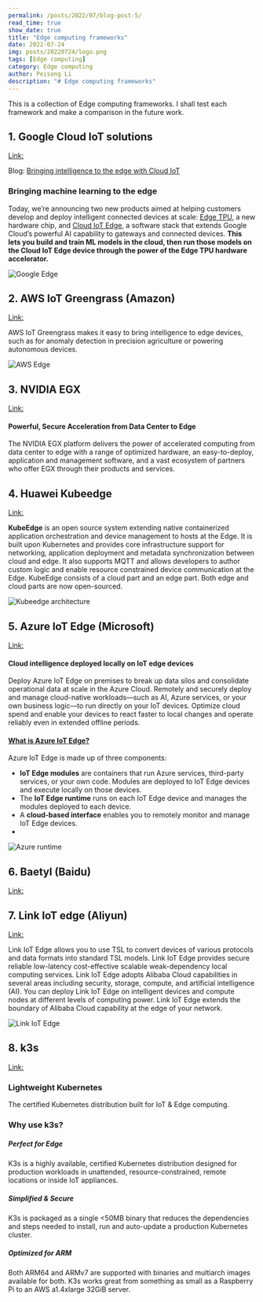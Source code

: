 ```yaml
---
permalink: /posts/2022/07/blog-post-5/
read_time: true
show_date: true
title: "Edge computing frameworks"
date: 2022-07-24
img: posts/20220724/logo.png
tags: [Edge computing]
category: Edge computing
author: Peisong Li
description: "# Edge computing frameworks"
---
```

This is a collection of Edge computing frameworks. I shall test each framework and make a comparison in the future work.

## 1. Google Cloud IoT solutions
[Link:](https://cloud.google.com/solutions/iot)

Blog: [Bringing intelligence to the edge with Cloud IoT](https://cloud.google.com/blog/products/gcp/bringing-intelligence-edge-cloud-iot)
### Bringing machine learning to the edge

Today, we’re announcing two new products aimed at helping customers develop and deploy intelligent connected devices at scale: [Edge TPU](https://cloud.google.com/edge-tpu), a new hardware chip, and [Cloud IoT Edge](https://cloud.google.com/iot-edge), a software stack that extends Google Cloud’s powerful AI capability to gateways and connected devices. **This lets you build and train ML models in the cloud, then run those models on the Cloud IoT Edge device through the power of the Edge TPU hardware accelerator.**

![Google Edge](/images/20220724/Edge_TPU.png)

## 2. AWS IoT Greengrass (Amazon)
[Link:](https://aws.amazon.com/greengrass/)

AWS IoT Greengrass makes it easy to bring intelligence to edge devices, such as for anomaly detection in precision agriculture or powering autonomous devices.

![AWS Edge](/images/20220724/product-page-diagram_AWS-IoT-Greengrass.png)

## 3. NVIDIA EGX
[Link:](https://www.nvidia.com/en-us/data-center/products/egx/)

#### Powerful, Secure Acceleration from Data Center to Edge

The NVIDIA EGX platform delivers the power of accelerated computing from data center to edge with a range of optimized hardware, an easy-to-deploy, application and management software, and a vast ecosystem of partners who offer EGX through their products and services.

## 4. Huawei Kubeedge
[Link:](https://kubeedge.io/en/)

**KubeEdge** is an open source system extending native containerized application orchestration and device management to hosts at the Edge. It is built upon Kubernetes and provides core infrastructure support for networking, application deployment and metadata synchronization between cloud and edge. It also supports MQTT and allows developers to author custom logic and enable resource constrained device communication at the Edge. KubeEdge consists of a cloud part and an edge part. Both edge and cloud parts are now open-sourced.

![Kubeedge architecture](/images/20220724/kubeedge_arch.png)

## 5. Azure IoT Edge (Microsoft)
[Link:](https://azure.microsoft.com/en-us/services/iot-edge/)

#### Cloud intelligence deployed locally on IoT edge devices

Deploy Azure IoT Edge on premises to break up data silos and consolidate operational data at scale in the Azure Cloud. Remotely and securely deploy and manage cloud-native workloads—such as AI, Azure services, or your own business logic—to run directly on your IoT devices. Optimize cloud spend and enable your devices to react faster to local changes and operate reliably even in extended offline periods.

#### [What is Azure IoT Edge?](https://docs.microsoft.com/en-us/azure/iot-edge/about-iot-edge?view=iotedge-2020-11)
Azure IoT Edge is made up of three components:

-   **IoT Edge modules**  are containers that run Azure services, third-party services, or your own code. Modules are deployed to IoT Edge devices and execute locally on those devices.
-   The  **IoT Edge runtime**  runs on each IoT Edge device and manages the modules deployed to each device.
-   A  **cloud-based interface**  enables you to remotely monitor and manage IoT Edge devices.
- 
![Azure runtime](/images/20220724/Azure_runtime.png)

## 6. Baetyl (Baidu)
[Link:](https://baetyl.io/en/)



## 7. Link IoT edge (Aliyun)
[Link:](https://www.alibabacloud.com/zh/product/linkiotedge)

Link IoT Edge allows you to use TSL to convert devices of various protocols and data formats into standard TSL models. Link IoT Edge provides secure reliable low-latency cost-effective scalable weak-dependency local computing services. Link IoT Edge adopts Alibaba Cloud capabilities in several areas including security, storage, compute, and artificial intelligence (AI). You can deploy Link IoT Edge on intelligent devices and compute nodes at different levels of computing power. Link IoT Edge extends the boundary of Alibaba Cloud capability at the edge of your network.

![Link IoT Edge](/images/20220724/Link%20IoT%20Edge.png)

## 8. k3s
[Link:](https://k3s.io/) 

### Lightweight Kubernetes
The certified Kubernetes distribution built for IoT & Edge computing.

### Why use k3s?
##### Perfect for Edge
K3s is a highly available, certified Kubernetes distribution designed for production workloads in unattended, resource-constrained, remote locations or inside IoT appliances.

##### Simplified & Secure
K3s is packaged as a single <50MB binary that reduces the dependencies and steps needed to install, run and auto-update a production Kubernetes cluster.

##### Optimized for ARM
Both ARM64 and ARMv7 are supported with binaries and multiarch images available for both. K3s works great from something as small as a Raspberry Pi to an AWS a1.4xlarge 32GiB server.




